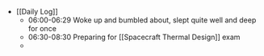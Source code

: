- [[Daily Log]]
	- 06:00-06:29 Woke up and bumbled about, slept quite well and deep for once
	- 06:30-08:30 Preparing for [[Spacecraft Thermal Design]] exam
	-